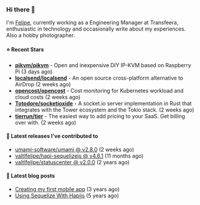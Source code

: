 ### Hi there 👋

I'm [Felipe](https://felipe.im), currently working as a Engineering Manager at Transfeera, enthusiastic in technology and occasionally write about my experiences. Also a hobby photographer.

#### ⭐ Recent Stars
- **[pikvm/pikvm](https://github.com/pikvm/pikvm)** - Open and inexpensive DIY IP-KVM based on Raspberry Pi (3 days ago)
- **[localsend/localsend](https://github.com/localsend/localsend)** - An open source cross-platform alternative to AirDrop (2 weeks ago)
- **[opencost/opencost](https://github.com/opencost/opencost)** - Cost monitoring for Kubernetes workload and cloud costs (2 weeks ago)
- **[Totodore/socketioxide](https://github.com/Totodore/socketioxide)** - A socket.io server implementation in Rust that integrates with the Tower ecosystem and the Tokio stack. (2 weeks ago)
- **[tierrun/tier](https://github.com/tierrun/tier)** - The easiest way to add pricing to your SaaS. Get billing over with. (2 weeks ago)

#### 🚀 Latest releases I've contributed to


- [umami-software/umami @ v2.8.0](https://github.com/umami-software/umami/releases/tag/v2.8.0) (2 weeks ago)
- [valtlfelipe/hapi-sequelizejs @ v4.6.1](https://github.com/valtlfelipe/hapi-sequelizejs/releases/tag/v4.6.1) (11 months ago)
- [valtlfelipe/statuscenter @ v2.0.0](https://github.com/valtlfelipe/statuscenter/releases/tag/v2.0.0) (2 years ago)

#### 📄 Latest blog posts
- [Creating my first mobile app](https://felipe.im/posts/creating-my-first-mobile-app/) (3 years ago)
- [Using Sequelize With Hapijs](https://felipe.im/posts/using-sequelize-with-hapijs/) (5 years ago)